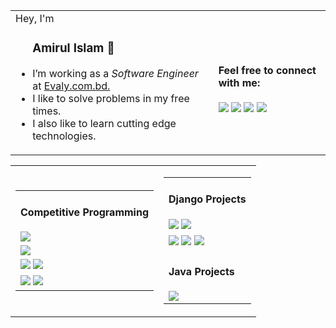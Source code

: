
<table>

<td>
    Hey, I'm 
    <ul>
      <h3>Amirul Islam 👋</h3>
      <li>I’m working as a <em>Software Engineer</em> at <a href="https://evaly.com.bd">Evaly.com.bd.</a></li>
      <li>I like to solve problems in my free times.</li>
      <li>I also like to learn cutting edge technologies.</li>
    </ul>

</td>

<td>
  <h4>Feel free to connect with me:</h4>
  <a href="mailto:amirulislamalmamun@gmail.com"><img src ="https://img.shields.io/badge/email-%23.svg?&style=for-the-badge&logo=www&logoColor=white%22&color=critical"></a>
  <a href="https://amirulislam.zeet.app/"><img src ="https://img.shields.io/badge/my%20website-%23.svg?&style=for-the-badge&logo=www&logoColor=white%22&color=black"></a>
  <a href="https://twitter.com/_shiningflash"><img src="https://img.shields.io/badge/twitter-%231DA1F2.svg?&style=for-the-badge&logo=twitter&logoColor=white&color=blue" /></a>
  <a href="https://www.linkedin.com/in/amirulislamalmamun/"><img src="https://img.shields.io/badge/linkedin-%2312100E.svg?&style=for-the-badge&logo=linkedin&logoColor=white&color=informational" /></a>
</td>

</table>


<table>

<td>

<table>
    <tr>
    <td>
      <h4> Competitive Programming </h4>
      <a href="https://github.com/shiningflash/Competitive-Programming-Resources"><img src ="https://img.shields.io/badge/competitive%20programming%20resources-%23.svg?&style=for-the-badge&logo=www&logoColor=white%22&color=black"></a>
      </td>
   </tr>
   <tr>
     <td>
     <a href="https://github.com/shiningflash/Online-Judge-Solutions"><img src="https://img.shields.io/badge/Online%20judge%20submissions%20(ACCEPTED)-%23.svg?&style=for-the-badge&logo=www&logoColor=white%22&color=black"/></a>
    </td>
   </tr>
   <tr>
     <td>
      <a href="https://github.com/shiningflash/Advance-Data-Structure"><img src ="https://img.shields.io/badge/data%20structures-%23.svg?&style=for-the-badge&logo=www&logoColor=white%22&color=black"></a>
      <a href="https://github.com/shiningflash/Graph-Algorithm"><img src="https://img.shields.io/badge/graph%20algoriths-%23.svg?&style=for-the-badge&logo=www&logoColor=white%22&color=black" /></a>
    </td>
   </tr>
   <tr>
     <td>
      <a href="https://github.com/shiningflash/Dynamic-Programming"><img src="https://img.shields.io/badge/dynamic%20programming-%23.svg?&style=for-the-badge&logo=www&logoColor=white%22&color=black" /></a>
      <a href="https://github.com/shiningflash/Number-Theory"><img src="https://img.shields.io/badge/number%20theory-%23.svg?&style=for-the-badge&logo=www&logoColor=white%22&color=black" /></a>
    </td>
   </tr>
</table>

</td>

<td>

<table>
    <tr>
    <td>
      <h4> Django Projects </h4>
      <a href="https://github.com/shiningflash/elasticsearch-django"><img src ="https://img.shields.io/badge/elastic%20search%20using%20django-%23.svg?&style=for-the-badge&logo=www&logoColor=white%22&color=black"></a>
      <a href="https://github.com/shiningflash/SFAC-Backend"><img src="https://img.shields.io/badge/project%20using%20drf-%23.svg?&style=for-the-badge&logo=www&logoColor=white%22&color=black"/></a>
      </td>
   </tr>
   <tr>
     <td>
      <a href="https://github.com/shiningflash/django-boilerplate"><img src ="https://img.shields.io/badge/django%20boilerplate-%23.svg?&style=for-the-badge&logo=www&logoColor=white%22&color=black"></a>
      <a href="https://github.com/shiningflash/FA_Online_Shop"><img src="https://img.shields.io/badge/FA%20Online%20Shop-%23.svg?&style=for-the-badge&logo=www&logoColor=white%22&color=black" /></a>
      <a href="https://github.com/shiningflash/Django"><img src="https://img.shields.io/badge/others-%23.svg?&style=for-the-badge&logo=www&logoColor=white%22&color=red" /></a>
    </td>
   </tr>
   
   
   <tr>
    <td>
      <h4> Java Projects </h4>
      <a href="https://github.com/shiningflash/Sorting-Algorithm-Visualization"><img src ="https://img.shields.io/badge/sorting%20algorithm%20visualization-%23.svg?&style=for-the-badge&logo=www&logoColor=white%22&color=black"></a>
      </td>
   </tr>
   
   
</table>

</td>

</table>


